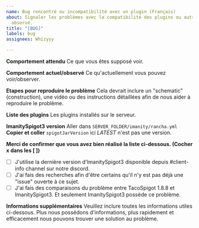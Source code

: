 ```yaml
---
name: Bug rencontré ou incompatibilité avec un plugin (Français)
about: Signaler les problèmes avec la compatibilité des plugins ou autre problème
  observé.
title: "[BUG]"
labels: bug
assignees: Whizyyy

---
```


<!-- VEUILLEZ REMPLIRE CECI EN INTEGRALITE, SINON VOTRE "ISSUE" SERA IGNORE -->

**Comportement attendu**
Ce que vous êtes supposé voir.

**Comportement actuel/observé**
Ce qu'actuellement vous pouvez voir/observer.

**Etapes pour reproduire le problème**
Cela devrait inclure un "schematic" (construction), une vidéo ou des instructions détaillées afin de nous aider à reproduire le problème.

**Liste des plugins**
Les plugins installés sur le serveur.

**ImanitySpigot3 version**
Aller dans ``SERVER_FOLDER/imanity/rancha.yml`` **Copier et coller** ``spigotJarVersion`` ici
*LATEST* n'est pas une version.

**Merci de confirmer que vous avez bien réalisé la liste ci-dessous.  (Cocher x dans les [ ])**
- [ ] J'utilise la dernière version d'ImanitySpigot3 disponible depuis #client-info channel sur notre discord.
- [ ] J'ai fais des recherches afin d'être certains qu'il n'y est pas déjà une "issue" ouverte à ce sujet.
- [ ] J'ai fais des comparaisons du problème entre TacoSpigot 1.8.8 et ImanitySpigot3. Et seulement ImanitySpigot3 possède ce problème.

**Informations supplémentaires**
Veuillez inclure toutes les informations utiles ci-dessous.
Plus nous possédons d'informations, plus rapidement et efficacement nous pouvons trouver une solution au problème.
